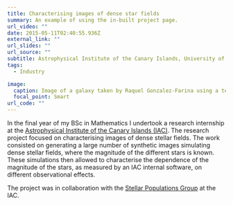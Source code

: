```yaml
---
title: Characterising images of dense star fields
summary: An example of using the in-built project page.
url_video: ""
date: 2015-05-11T02:40:55.936Z
external_link: ""
url_slides: ""
url_source: ""
subtitle: Astrophysical Institute of the Canary Islands, University of La Laguna (2015)
tags:
  - Industry

image:
  caption: Image of a galaxy taken by Raquel Gonzalez-Farina using a telescope at the Astrophysical Institute of the Canary Islands. 
  focal_point: Smart
url_code: ""
---
```


In the final year of my BSc in Mathematics I undertook a research internship at the [Astrophysical Institute of the Canary Islands (IAC)](https://www.iac.es/en/about-us). The research project focused on characterising images of dense stellar fields. The work consisted on generating a large number of synthetic images simulating dense stellar fields, where the magnitude of the different stars is known. These simulations then allowed to characterise the dependence of the magnitude of the stars, as measured by an IAC internal software, on different observational effects. 

The project was in collaboration with the [Stellar Populations Group](https://www.iac.es/en/projects/stellar-populations-galaxies) at the IAC.
